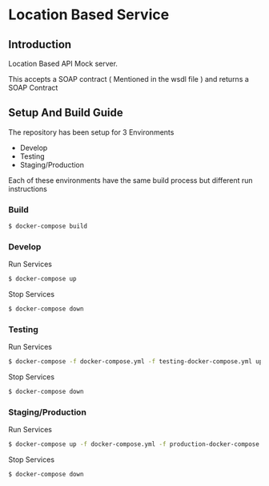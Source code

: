 # Location Based Service

## Introduction

Location Based API Mock server.

This accepts a SOAP contract ( Mentioned in the wsdl file ) and returns a SOAP Contract

## Setup And Build Guide

The repository has been setup for 3 Environments

- Develop
- Testing
- Staging/Production

Each of these environments have the same build process but different run instructions

### Build

```bash
$ docker-compose build
```

### Develop

Run Services

```bash
$ docker-compose up
```

Stop Services

```bash
$ docker-compose down
```

### Testing

Run Services

```bash
$ docker-compose -f docker-compose.yml -f testing-docker-compose.yml up
```

Stop Services

```bash
$ docker-compose down
```

### Staging/Production

Run Services

```bash
$ docker-compose up -f docker-compose.yml -f production-docker-compose.yml up -d
```

Stop Services

```bash
$ docker-compose down
```